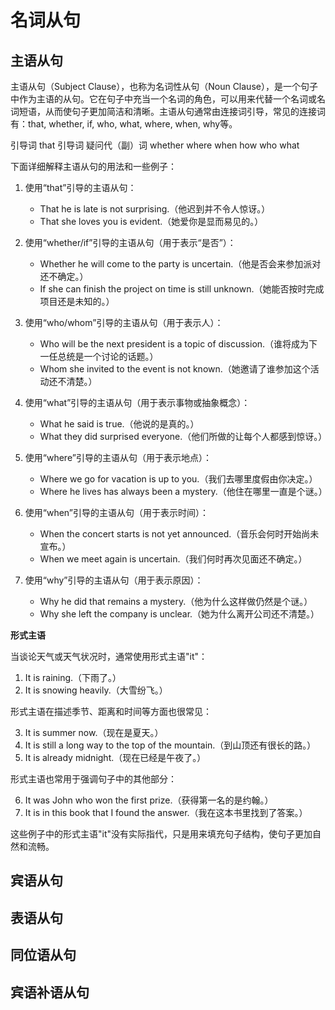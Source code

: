 # 名词从句

## 主语从句

主语从句（Subject Clause），也称为名词性从句（Noun Clause），是一个句子中作为主语的从句。它在句子中充当一个名词的角色，可以用来代替一个名词或名词短语，从而使句子更加简洁和清晰。主语从句通常由连接词引导，常见的连接词有：that, whether, if, who, what, where, when, why等。

引导词 that
引导词 疑问代（副）词 whether where when how who what

下面详细解释主语从句的用法和一些例子：

1. 使用“that”引导的主语从句：
   - That he is late is not surprising.（他迟到并不令人惊讶。）
   - That she loves you is evident.（她爱你是显而易见的。）

2. 使用“whether/if”引导的主语从句（用于表示“是否”）：
   - Whether he will come to the party is uncertain.（他是否会来参加派对还不确定。）
   - If she can finish the project on time is still unknown.（她能否按时完成项目还是未知的。）

3. 使用“who/whom”引导的主语从句（用于表示人）：
   - Who will be the next president is a topic of discussion.（谁将成为下一任总统是一个讨论的话题。）
   - Whom she invited to the event is not known.（她邀请了谁参加这个活动还不清楚。）

4. 使用“what”引导的主语从句（用于表示事物或抽象概念）：
   - What he said is true.（他说的是真的。）
   - What they did surprised everyone.（他们所做的让每个人都感到惊讶。）

5. 使用“where”引导的主语从句（用于表示地点）：
   - Where we go for vacation is up to you.（我们去哪里度假由你决定。）
   - Where he lives has always been a mystery.（他住在哪里一直是个谜。）

6. 使用“when”引导的主语从句（用于表示时间）：
   - When the concert starts is not yet announced.（音乐会何时开始尚未宣布。）
   - When we meet again is uncertain.（我们何时再次见面还不确定。）

7. 使用“why”引导的主语从句（用于表示原因）：
   - Why he did that remains a mystery.（他为什么这样做仍然是个谜。）
   - Why she left the company is unclear.（她为什么离开公司还不清楚。）

**形式主语**

当谈论天气或天气状况时，通常使用形式主语"it"：

1. It is raining.（下雨了。）
2. It is snowing heavily.（大雪纷飞。）

形式主语在描述季节、距离和时间等方面也很常见：

3. It is summer now.（现在是夏天。）
4. It is still a long way to the top of the mountain.（到山顶还有很长的路。）
5. It is already midnight.（现在已经是午夜了。）

形式主语也常用于强调句子中的其他部分：

6. It was John who won the first prize.（获得第一名的是约翰。）
7. It is in this book that I found the answer.（我在这本书里找到了答案。）

这些例子中的形式主语"it"没有实际指代，只是用来填充句子结构，使句子更加自然和流畅。

## 宾语从句
## 表语从句
## 同位语从句
## 宾语补语从句